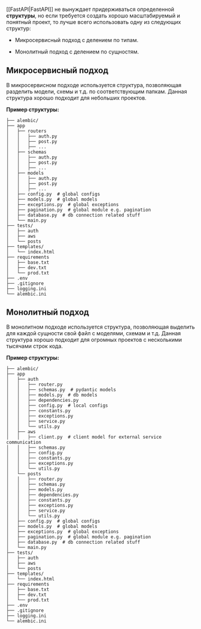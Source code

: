 [[FastAPI|FastAPI]] не вынуждает придерживаться определенной **структуры**, но если требуется создать хорошо масштабируемый и понятный проект, то лучше всего использовать одну из следующих структур:

- Микросервисный подход с делением по типам.

- Монолитный подход с делением по сущностям.

## Микросервисный подход

В микросервисном подходе используется структура, позволяющая разделить модели, схемы и т.д. по соответствующим папкам. Данная структура хорошо подходит для небольших проектов.

**Пример структуры:**

```plaintext
├── alembic/
├── app
│   ├── routers
│   │   ├── auth.py
│   │   ├── post.py
│   │   ├── ...
│   ├── schemas
│   │   ├── auth.py
│   │   ├── post.py
│   │   ├── ...
│   ├── models
│   │   ├── auth.py
│   │   ├── post.py
│   │   ├── ...
│   ├── config.py  # global configs
│   ├── models.py  # global models
│   ├── exceptions.py  # global exceptions
│   ├── pagination.py  # global module e.g. pagination
│   ├── database.py  # db connection related stuff
│   └── main.py
├── tests/
│   ├── auth
│   ├── aws
│   └── posts
├── templates/
│   └── index.html
├── requirements
│   ├── base.txt
│   ├── dev.txt
│   └── prod.txt
├── .env
├── .gitignore
├── logging.ini
└── alembic.ini
```
## Монолитный подход

В монолитном подходе используется структура, позволяющая выделить для каждой сущности свой файл с моделями, схемам и т.д. Данная структура хорошо подходит для огромных проектов с несколькими тысячами строк кода.

**Пример структуры:**

```plaintext
├── alembic/
├── app
│   ├── auth
│   │   ├── router.py
│   │   ├── schemas.py  # pydantic models
│   │   ├── models.py  # db models
│   │   ├── dependencies.py
│   │   ├── config.py  # local configs
│   │   ├── constants.py
│   │   ├── exceptions.py
│   │   ├── service.py
│   │   └── utils.py
│   ├── aws
│   │   ├── client.py  # client model for external service communication
│   │   ├── schemas.py
│   │   ├── config.py
│   │   ├── constants.py
│   │   ├── exceptions.py
│   │   └── utils.py
│   └── posts
│   │   ├── router.py
│   │   ├── schemas.py
│   │   ├── models.py
│   │   ├── dependencies.py
│   │   ├── constants.py
│   │   ├── exceptions.py
│   │   ├── service.py
│   │   └── utils.py
│   ├── config.py  # global configs
│   ├── models.py  # global models
│   ├── exceptions.py  # global exceptions
│   ├── pagination.py  # global module e.g. pagination
│   ├── database.py  # db connection related stuff
│   └── main.py
├── tests/
│   ├── auth
│   ├── aws
│   └── posts
├── templates/
│   └── index.html
├── requirements
│   ├── base.txt
│   ├── dev.txt
│   └── prod.txt
├── .env
├── .gitignore
├── logging.ini
└── alembic.ini
```